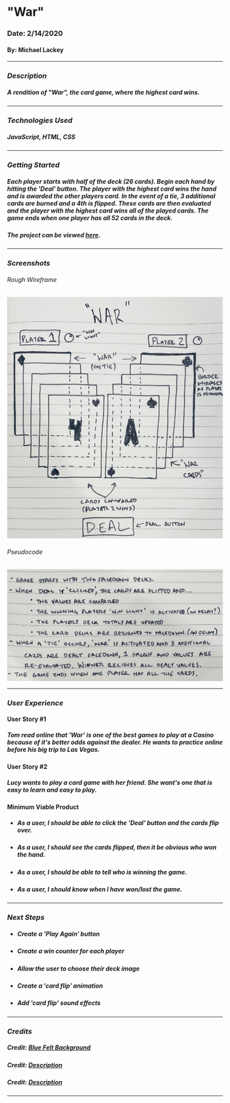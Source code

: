 # **"War"**

### Date: 2/14/2020

#### By: Michael Lackey
***

### ***Description***

##### A rendition of "War", the card game, where the highest card wins.
***

### ***Technologies Used***

##### JavaScript, HTML, CSS
***

### ***Getting Started***

##### Each player starts with half of the deck (26 cards). Begin each hand by hitting the 'Deal' button.  The player with the highest card wins the hand and is awarded the other players card.  In the event of a tie, 3 additional cards are burned and a 4th is flipped.  These cards are then evaluated and the player with the highest card wins *all* of the played cards.  The game ends when one player has all 52 cards in the deck.
##### The project can be viewed [here](https://mlackey9601.github.io/War/).
***

### ***Screenshots***

###### Rough Wireframe
![Rough Wireframe](images/screenshots/wireframe.jpg)
###### Pseudocode
![Pseudocode](images/screenshots/pseudocode.jpg)
***

### ***User Experience***

#### User Story #1
##### Tom read online that 'War' is one of the best games to play at a Casino because of it's better odds against the dealer.  He wants to practice online before his big trip to Las Vegas.
#### User Story #2
##### Lucy wants to play a card game with her friend.  She want's one that is easy to learn and easy to play.
#### Minimum Viable Product
* ##### As a user, I should be able to click the 'Deal' button and the cards flip over.
* ##### As a user, I should see the cards flipped, then it be obvious who won the hand.
* ##### As a user, I should be able to tell who is winning the game.
* ##### As a user, I should know when I have won/lost the game.
***

### ***Next Steps***

* ##### Create a 'Play Again' button
* ##### Create a win counter for each player
* ##### Allow the user to choose their deck image
* ##### Create a 'card flip' animation
* ##### Add 'card flip' sound effects
***

### ***Credits***

##### Credit: [Blue Felt Background](https://hipwallpaper.com/view/ldaT6r)
  
##### Credit: [Description](url)
  
##### Credit: [Description](url)
***